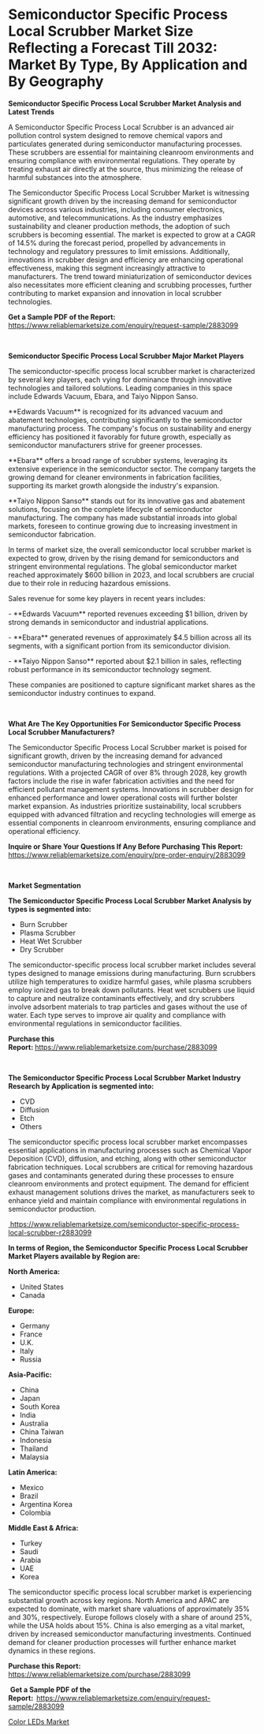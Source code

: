 <p><h1>Semiconductor Specific Process Local Scrubber Market Size Reflecting a Forecast Till 2032: Market By Type, By Application and By Geography</h1></p><p><strong>Semiconductor Specific Process Local Scrubber Market Analysis and Latest Trends</strong></p>
<p><p>A Semiconductor Specific Process Local Scrubber is an advanced air pollution control system designed to remove chemical vapors and particulates generated during semiconductor manufacturing processes. These scrubbers are essential for maintaining cleanroom environments and ensuring compliance with environmental regulations. They operate by treating exhaust air directly at the source, thus minimizing the release of harmful substances into the atmosphere.</p><p>The Semiconductor Specific Process Local Scrubber Market is witnessing significant growth driven by the increasing demand for semiconductor devices across various industries, including consumer electronics, automotive, and telecommunications. As the industry emphasizes sustainability and cleaner production methods, the adoption of such scrubbers is becoming essential. The market is expected to grow at a CAGR of 14.5% during the forecast period, propelled by advancements in technology and regulatory pressures to limit emissions. Additionally, innovations in scrubber design and efficiency are enhancing operational effectiveness, making this segment increasingly attractive to manufacturers. The trend toward miniaturization of semiconductor devices also necessitates more efficient cleaning and scrubbing processes, further contributing to market expansion and innovation in local scrubber technologies.</p></p>
<p><strong>Get a Sample PDF of the Report:&nbsp;</strong> <a href="https://www.reliablemarketsize.com/enquiry/request-sample/2883099?utm_campaign=2439&utm_medium=2&utm_source=Github&utm_content=ia&utm_term=13032025&utm_id=semiconductor-specific-process-local-scrubber">https://www.reliablemarketsize.com/enquiry/request-sample/2883099</a></p>
<p>&nbsp;</p>
<p><strong>Semiconductor Specific Process Local Scrubber Major Market Players</strong></p>
<p><p>The semiconductor-specific process local scrubber market is characterized by several key players, each vying for dominance through innovative technologies and tailored solutions. Leading companies in this space include Edwards Vacuum, Ebara, and Taiyo Nippon Sanso.</p><p>**Edwards Vacuum** is recognized for its advanced vacuum and abatement technologies, contributing significantly to the semiconductor manufacturing process. The company's focus on sustainability and energy efficiency has positioned it favorably for future growth, especially as semiconductor manufacturers strive for greener processes. </p><p>**Ebara** offers a broad range of scrubber systems, leveraging its extensive experience in the semiconductor sector. The company targets the growing demand for cleaner environments in fabrication facilities, supporting its market growth alongside the industry's expansion.</p><p>**Taiyo Nippon Sanso** stands out for its innovative gas and abatement solutions, focusing on the complete lifecycle of semiconductor manufacturing. The company has made substantial inroads into global markets, foreseen to continue growing due to increasing investment in semiconductor fabrication.</p><p>In terms of market size, the overall semiconductor local scrubber market is expected to grow, driven by the rising demand for semiconductors and stringent environmental regulations. The global semiconductor market reached approximately $600 billion in 2023, and local scrubbers are crucial due to their role in reducing hazardous emissions.</p><p>Sales revenue for some key players in recent years includes:</p><p>- **Edwards Vacuum** reported revenues exceeding $1 billion, driven by strong demands in semiconductor and industrial applications.</p><p>- **Ebara** generated revenues of approximately $4.5 billion across all its segments, with a significant portion from its semiconductor division.</p><p>- **Taiyo Nippon Sanso** reported about $2.1 billion in sales, reflecting robust performance in its semiconductor technology segment.</p><p>These companies are positioned to capture significant market shares as the semiconductor industry continues to expand.</p></p>
<p>&nbsp;</p>
<p><strong>What Are The Key Opportunities For Semiconductor Specific Process Local Scrubber Manufacturers?</strong></p>
<p><p>The Semiconductor Specific Process Local Scrubber market is poised for significant growth, driven by the increasing demand for advanced semiconductor manufacturing technologies and stringent environmental regulations. With a projected CAGR of over 8% through 2028, key growth factors include the rise in wafer fabrication activities and the need for efficient pollutant management systems. Innovations in scrubber design for enhanced performance and lower operational costs will further bolster market expansion. As industries prioritize sustainability, local scrubbers equipped with advanced filtration and recycling technologies will emerge as essential components in cleanroom environments, ensuring compliance and operational efficiency.</p></p>
<p><strong>Inquire or Share Your Questions If Any Before Purchasing This Report:</strong> <a href="https://www.reliablemarketsize.com/enquiry/pre-order-enquiry/2883099?utm_campaign=2439&utm_medium=2&utm_source=Github&utm_content=ia&utm_term=13032025&utm_id=semiconductor-specific-process-local-scrubber">https://www.reliablemarketsize.com/enquiry/pre-order-enquiry/2883099</a></p>
<p>&nbsp;</p>
<p><strong>Market Segmentation</strong></p>
<p><strong>The Semiconductor Specific Process Local Scrubber Market Analysis by types is segmented into:</strong></p>
<p><ul><li>Burn Scrubber</li><li>Plasma Scrubber</li><li>Heat Wet Scrubber</li><li>Dry Scrubber</li></ul></p>
<p><p>The semiconductor-specific process local scrubber market includes several types designed to manage emissions during manufacturing. Burn scrubbers utilize high temperatures to oxidize harmful gases, while plasma scrubbers employ ionized gas to break down pollutants. Heat wet scrubbers use liquid to capture and neutralize contaminants effectively, and dry scrubbers involve adsorbent materials to trap particles and gases without the use of water. Each type serves to improve air quality and compliance with environmental regulations in semiconductor facilities.</p></p>
<p><strong>Purchase this Report:&nbsp;</strong><a href="https://www.reliablemarketsize.com/purchase/2883099?utm_campaign=2439&utm_medium=2&utm_source=Github&utm_content=ia&utm_term=13032025&utm_id=semiconductor-specific-process-local-scrubber">https://www.reliablemarketsize.com/purchase/2883099</a></p>
<p>&nbsp;</p>
<p><strong>The Semiconductor Specific Process Local Scrubber Market Industry Research by Application is segmented into:</strong></p>
<p><ul><li>CVD</li><li>Diffusion</li><li>Etch</li><li>Others</li></ul></p>
<p><p>The semiconductor specific process local scrubber market encompasses essential applications in manufacturing processes such as Chemical Vapor Deposition (CVD), diffusion, and etching, along with other semiconductor fabrication techniques. Local scrubbers are critical for removing hazardous gases and contaminants generated during these processes to ensure cleanroom environments and protect equipment. The demand for efficient exhaust management solutions drives the market, as manufacturers seek to enhance yield and maintain compliance with environmental regulations in semiconductor production.</p></p>
<p><a href="https://www.reliablemarketsize.com/semiconductor-specific-process-local-scrubber-r2883099?utm_campaign=2439&utm_medium=2&utm_source=Github&utm_content=ia&utm_term=13032025&utm_id=semiconductor-specific-process-local-scrubber">&nbsp;https://www.reliablemarketsize.com/semiconductor-specific-process-local-scrubber-r2883099</a></p>
<p><strong>In terms of Region, the Semiconductor Specific Process Local Scrubber Market Players available by Region are:</strong></p>
<p>
    <p> <strong> North America: </strong>
        <ul>
            <li>United States</li>
            <li>Canada</li>
        </ul>
        </p> 
    <p> <strong> Europe: </strong>
        <ul>
            <li>Germany</li>
            <li>France</li>
            <li>U.K.</li>
            <li>Italy</li>
            <li>Russia</li>
        </ul>
        </p> 
    <p> <strong> Asia-Pacific: </strong>
        <ul>
            <li>China</li>
            <li>Japan</li>
            <li>South Korea</li>
            <li>India</li>
            <li>Australia</li>
            <li>China Taiwan</li>
            <li>Indonesia</li>
            <li>Thailand</li>
            <li>Malaysia</li>
        </ul>
        </p> 
    <p> <strong> Latin America: </strong>
        <ul>
            <li>Mexico</li>
            <li>Brazil</li>
            <li>Argentina Korea</li>
            <li>Colombia</li>
        </ul>
        </p> 
    <p> <strong> Middle East & Africa: </strong>
        <ul>
            <li>Turkey</li>
            <li>Saudi</li>
            <li>Arabia</li>
            <li>UAE</li>
            <li>Korea</li>
        </ul>
    </p>
    </p>
<p><p>The semiconductor specific process local scrubber market is experiencing substantial growth across key regions. North America and APAC are expected to dominate, with market share valuations of approximately 35% and 30%, respectively. Europe follows closely with a share of around 25%, while the USA holds about 15%. China is also emerging as a vital market, driven by increased semiconductor manufacturing investments. Continued demand for cleaner production processes will further enhance market dynamics in these regions.</p></p>
<p><strong>Purchase this Report: </strong><a href="https://www.reliablemarketsize.com/purchase/2883099?utm_campaign=2439&utm_medium=2&utm_source=Github&utm_content=ia&utm_term=13032025&utm_id=semiconductor-specific-process-local-scrubber">https://www.reliablemarketsize.com/purchase/2883099</a></p>
<p>&nbsp;<strong>Get a Sample PDF of the Report:&nbsp;&nbsp;</strong><a href="https://www.reliablemarketsize.com/enquiry/request-sample/2883099?utm_campaign=2439&utm_medium=2&utm_source=Github&utm_content=ia&utm_term=13032025&utm_id=semiconductor-specific-process-local-scrubber">https://www.reliablemarketsize.com/enquiry/request-sample/2883099</a></p>
<p><strong></strong></p>
<p><p><a href="https://github.com/FosterFahey91/Market-Research-Report-List-1/blob/main/color-leds-market.md?utm_campaign=2439&utm_medium=2&utm_source=Github&utm_content=ia&utm_term=13032025&utm_id=semiconductor-specific-process-local-scrubber">Color LEDs Market</a></p></p>